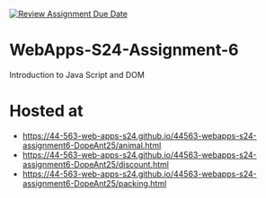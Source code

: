 [![Review Assignment Due Date](https://classroom.github.com/assets/deadline-readme-button-24ddc0f5d75046c5622901739e7c5dd533143b0c8e959d652212380cedb1ea36.svg)](https://classroom.github.com/a/1Z6dGCon)
# WebApps-S24-Assignment-6
Introduction to Java Script and DOM

# Hosted at 
 - https://44-563-web-apps-s24.github.io/44563-webapps-s24-assignment6-DopeAnt25/animal.html
 - https://44-563-web-apps-s24.github.io/44563-webapps-s24-assignment6-DopeAnt25/discount.html
 - https://44-563-web-apps-s24.github.io/44563-webapps-s24-assignment6-DopeAnt25/packing.html
